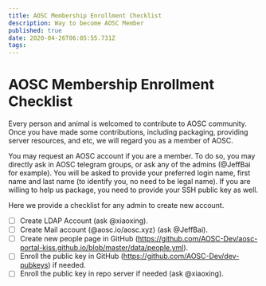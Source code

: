 ```yaml
---
title: AOSC Membership Enrollment Checklist
description: Way to become AOSC Member
published: true
date: 2020-04-26T06:05:55.731Z
tags: 
---
```


# AOSC Membership Enrollment Checklist
Every person and animal is welcomed to contribute to AOSC community. Once you have made some contributions, including packaging, providing server resources, and etc, we will regard you as a member of AOSC.

You may request an AOSC account if you are a member. To do so, you may directly ask in AOSC telegram groups, or ask any of the admins (@JeffBai for example). You will be asked to provide your preferred login name, first name and last name (to identify you, no need to be legal name). If you are willing to help us package, you need to provide your SSH public key as well.

Here we provide a checklist for any admin to create new account.

- [ ] Create LDAP Account (ask @xiaoxing).
- [ ] Create Mail account (@aosc.io/aosc.xyz) (ask @JeffBai).
- [ ] Create new people page in GitHub (https://github.com/AOSC-Dev/aosc-portal-kiss.github.io/blob/master/data/people.yml).
- [ ] Enroll the public key in GitHub (https://github.com/AOSC-Dev/dev-pubkeys) if needed.
- [ ] Enroll the public key in repo server if needed (ask @xiaoxing).